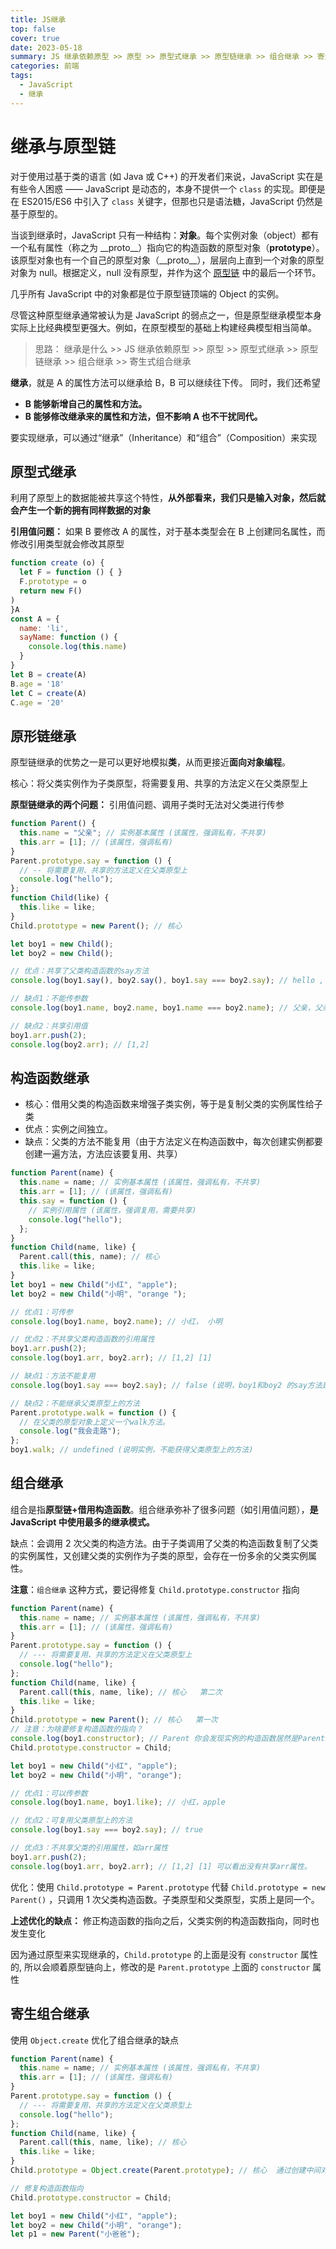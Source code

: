 ```yaml
---
title: JS继承
top: false
cover: true
date: 2023-05-18
summary: JS 继承依赖原型 >> 原型 >> 原型式继承 >> 原型链继承 >> 组合继承 >> 寄生式组合继承
categories: 前端
tags:
  - JavaScript
  - 继承
---
```


# 继承与原型链

对于使用过基于类的语言 (如 Java 或 C++) 的开发者们来说，JavaScript 实在是有些令人困惑 —— JavaScript 是动态的，本身不提供一个 `class` 的实现。即便是在 ES2015/ES6 中引入了 `class` 关键字，但那也只是语法糖，JavaScript 仍然是基于原型的。

当谈到继承时，JavaScript 只有一种结构：**对象**。每个实例对象（object）都有一个私有属性（称之为 \_\_proto\_\_）指向它的构造函数的原型对象（**prototype**）。该原型对象也有一个自己的原型对象（\_\_proto\_\_），层层向上直到一个对象的原型对象为 null。根据定义，null 没有原型，并作为这个 [原型链](https://mrw1108.github.io/2021/05/27/yuan-xing-yuan-xing-lian/) 中的最后一个环节。

几乎所有 JavaScript 中的对象都是位于原型链顶端的 Object 的实例。

尽管这种原型继承通常被认为是 JavaScript 的弱点之一，但是原型继承模型本身实际上比经典模型更强大。例如，在原型模型的基础上构建经典模型相当简单。

> 思路： 继承是什么 >> JS 继承依赖原型 >> 原型 >> 原型式继承 >> 原型链继承 >> 组合继承 >> 寄生式组合继承

**继承**，就是 A 的属性方法可以继承给 B，B 可以继续往下传。 同时，我们还希望

- **B 能够新增自己的属性和方法。**
- **B 能够修改继承来的属性和方法，但不影响 A 也不干扰同代。**

要实现继承，可以通过“继承”（Inheritance）和“组合”（Composition）来实现

## 原型式继承

利用了原型上的数据能被共享这个特性，**从外部看来，我们只是输入对象，然后就会产生一个新的拥有同样数据的对象**

**引用值问题：** 如果 B 要修改 A 的属性，对于基本类型会在 B 上创建同名属性，而修改引用类型就会修改其原型

```javascript
function create (o) {
  let F = function () { }
  F.prototype = o
  return new F()
)
}A
const A = {
  name: 'li',
  sayName: function () {
    console.log(this.name)
  }
}
let B = create(A)
B.age = '18'
let C = create(A)
C.age = '20'
```

## 原形链继承

原型链继承的优势之一是可以更好地模拟**类**，从而更接近**面向对象编程**。

核心：将父类实例作为子类原型，将需要复用、共享的方法定义在父类原型上

**原型链继承的两个问题：** 引用值问题、调用子类时无法对父类进行传参

```javascript
function Parent() {
  this.name = "父亲"; // 实例基本属性 (该属性，强调私有，不共享)
  this.arr = [1]; // (该属性，强调私有)
}
Parent.prototype.say = function () {
  // -- 将需要复用、共享的方法定义在父类原型上
  console.log("hello");
};
function Child(like) {
  this.like = like;
}
Child.prototype = new Parent(); // 核心

let boy1 = new Child();
let boy2 = new Child();

// 优点：共享了父类构造函数的say方法
console.log(boy1.say(), boy2.say(), boy1.say === boy2.say); // hello , hello , true

// 缺点1：不能传参数
console.log(boy1.name, boy2.name, boy1.name === boy2.name); // 父亲，父亲，true

// 缺点2：共享引用值
boy1.arr.push(2);
console.log(boy2.arr); // [1,2]
```

## 构造函数继承

- 核心：借用父类的构造函数来增强子类实例，等于是复制父类的实例属性给子类
- 优点：实例之间独立。
- 缺点：父类的方法不能复用（由于方法定义在构造函数中，每次创建实例都要创建一遍方法，方法应该要复用、共享）

```javascript
function Parent(name) {
  this.name = name; // 实例基本属性 (该属性，强调私有，不共享)
  this.arr = [1]; // (该属性，强调私有)
  this.say = function () {
    // 实例引用属性 (该属性，强调复用，需要共享)
    console.log("hello");
  };
}
function Child(name, like) {
  Parent.call(this, name); // 核心
  this.like = like;
}
let boy1 = new Child("小红", "apple");
let boy2 = new Child("小明", "orange ");

// 优点1：可传参
console.log(boy1.name, boy2.name); // 小红， 小明

// 优点2：不共享父类构造函数的引用属性
boy1.arr.push(2);
console.log(boy1.arr, boy2.arr); // [1,2] [1]

// 缺点1：方法不能复用
console.log(boy1.say === boy2.say); // false (说明，boy1和boy2 的say方法是独立，不是共享的)

// 缺点2：不能继承父类原型上的方法
Parent.prototype.walk = function () {
  // 在父类的原型对象上定义一个walk方法。
  console.log("我会走路");
};
boy1.walk; // undefined (说明实例，不能获得父类原型上的方法)
```

## 组合继承

组合是指**原型链+借用构造函数**。组合继承弥补了很多问题（如引用值问题），**是 JavaScript 中使用最多的继承模式。**

缺点：会调用 2 次父类的构造方法。由于子类调用了父类的构造函数复制了父类的实例属性，又创建父类的实例作为子类的原型，会存在一份多余的父类实例属性。

**注意**：`组合继承` 这种方式，要记得修复 `Child.prototype.constructor` 指向

```javascript
function Parent(name) {
  this.name = name; // 实例基本属性 (该属性，强调私有，不共享)
  this.arr = [1]; // (该属性，强调私有)
}
Parent.prototype.say = function () {
  // --- 将需要复用、共享的方法定义在父类原型上
  console.log("hello");
};
function Child(name, like) {
  Parent.call(this, name, like); // 核心   第二次
  this.like = like;
}
Child.prototype = new Parent(); // 核心   第一次
// 注意：为啥要修复构造函数的指向？
console.log(boy1.constructor); // Parent 你会发现实例的构造函数居然是Parent。
Child.prototype.constructor = Child;

let boy1 = new Child("小红", "apple");
let boy2 = new Child("小明", "orange");

// 优点1：可以传参数
console.log(boy1.name, boy1.like); // 小红，apple

// 优点2：可复用父类原型上的方法
console.log(boy1.say === boy2.say); // true

// 优点3：不共享父类的引用属性，如arr属性
boy1.arr.push(2);
console.log(boy1.arr, boy2.arr); // [1,2] [1] 可以看出没有共享arr属性。
```

优化：使用 `Child.prototype = Parent.prototype` 代替 `Child.prototype = new Parent()` ，只调用 1 次父类构造函数。子类原型和父类原型，实质上是同一个。

**上述优化的缺点：** 修正构造函数的指向之后，父类实例的构造函数指向，同时也发生变化

因为通过原型来实现继承的，`Child.prototype` 的上面是没有 `constructor` 属性的, 所以会顺着原型链向上，修改的是 `Parent.prototype` 上面的 `constructor` 属性

## 寄生组合继承

使用 `Object.create` 优化了组合继承的缺点

```javascript
function Parent(name) {
  this.name = name; // 实例基本属性 (该属性，强调私有，不共享)
  this.arr = [1]; // (该属性，强调私有)
}
Parent.prototype.say = function () {
  // --- 将需要复用、共享的方法定义在父类原型上
  console.log("hello");
};
function Child(name, like) {
  Parent.call(this, name, like); // 核心
  this.like = like;
}
Child.prototype = Object.create(Parent.prototype); // 核心  通过创建中间对象，子类原型和父类原型，就会隔离开。不是同一个啦，有效避免了组合继承的缺点。

// 修复构造函数指向
Child.prototype.constructor = Child;

let boy1 = new Child("小红", "apple");
let boy2 = new Child("小明", "orange");
let p1 = new Parent("小爸爸");
```
